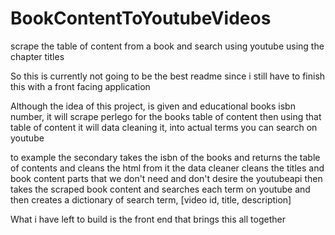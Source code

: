 # BookContentToYoutubeVideos
scrape the table of content from a book and search using youtube using the chapter titles

So this is currently not going to be the best readme since i still have to finish this with a front facing application

Although the idea of this project, is given and educational books isbn number, it will scrape perlego for the books table of content then using that table of content
it will data cleaning it, into actual terms you can search on youtube

to example the secondary takes the isbn of the books and returns the table of contents and cleans the html from it
the data cleaner cleans the titles and book content parts that we don't need and don't  desire
the youtubeapi then takes the scraped book content and searches each term on youtube and then creates a dictionary of search term, [video id, title, description]

What i have left to build is the front end that brings this all together

